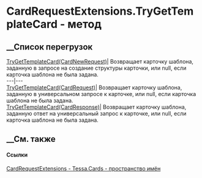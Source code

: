 # CardRequestExtensions.TryGetTemplateCard - метод
##  __Список перегрузок
[TryGetTemplateCard(CardNewRequest)](M_Tessa_Cards_CardRequestExtensions_TryGetTemplateCard.htm)|
Возвращает карточку шаблона, заданную в запросе на создание структуры
карточки, или null, если карточка шаблона не была задана.  
---|---  
[TryGetTemplateCard(CardRequest)](M_Tessa_Cards_CardRequestExtensions_TryGetTemplateCard_1.htm)|
Возвращает карточку шаблона, заданную в универсальном запросе к карточке, или
null, если карточка шаблона не была задана.  
[TryGetTemplateCard(CardResponse)](M_Tessa_Cards_CardRequestExtensions_TryGetTemplateCard_2.htm)|
Возвращает карточку шаблона, заданную ответ на универсальный запрос к
карточке, или null, если карточка шаблона не была задана.  
## __См. также
#### Ссылки
[CardRequestExtensions - ](T_Tessa_Cards_CardRequestExtensions.htm)
[Tessa.Cards - пространство имён](N_Tessa_Cards.htm)
